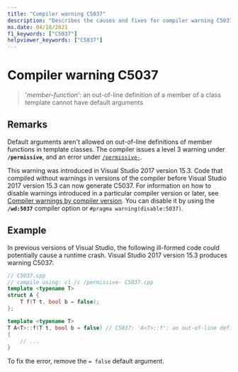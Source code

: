 ```yaml
---
title: "Compiler warning C5037"
description: "Describes the causes and fixes for compiler warning C5037."
ms.date: 04/18/2021
f1_keywords: ["C5037"]
helpviewer_keywords: ["C5037"]
---
```

# Compiler warning C5037

> '*member-function*': an out-of-line definition of a member of a class template cannot have default arguments

## Remarks

Default arguments aren't allowed on out-of-line definitions of member functions in template classes. The compiler issues a level 3 warning under **`/permissive`**, and an error under [`/permissive-`](../../build/reference/permissive-standards-conformance.md).

This warning was introduced in Visual Studio 2017 version 15.3. Code that compiled without warnings in versions of the compiler before Visual Studio 2017 version 15.3 can now generate C5037. For information on how to disable warnings introduced in a particular compiler version or later, see [Compiler warnings by compiler version](compiler-warnings-by-compiler-version.md). You can disable it by using the **`/wd:5037`** compiler option or `#pragma warning(disable:5037)`.

## Example

In previous versions of Visual Studio, the following ill-formed code could potentially cause a runtime crash. Visual Studio 2017 version 15.3 produces warning C5037:

```cpp
// C5037.cpp
// compile using: cl /c /permissive- C5037.cpp
template <typename T>
struct A {
    T f(T t, bool b = false);
};

template <typename T>
T A<T>::f(T t, bool b = false) // C5037: 'A<T>::f': an out-of-line definition of a member of a class template cannot have default arguments
{
    // ...
}
```

To fix the error, remove the `= false` default argument.
